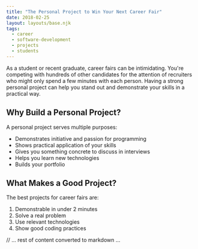 ```yaml
---
title: "The Personal Project to Win Your Next Career Fair"
date: 2018-02-25
layout: layouts/base.njk
tags:
  - career
  - software-development
  - projects
  - students
---
```


As a student or recent graduate, career fairs can be intimidating. You're competing with hundreds of other candidates for the attention of recruiters who might only spend a few minutes with each person. Having a strong personal project can help you stand out and demonstrate your skills in a practical way.

## Why Build a Personal Project?

A personal project serves multiple purposes:
- Demonstrates initiative and passion for programming
- Shows practical application of your skills
- Gives you something concrete to discuss in interviews
- Helps you learn new technologies
- Builds your portfolio

## What Makes a Good Project?

The best projects for career fairs are:
1. Demonstrable in under 2 minutes
2. Solve a real problem
3. Use relevant technologies
4. Show good coding practices

// ... rest of content converted to markdown ...